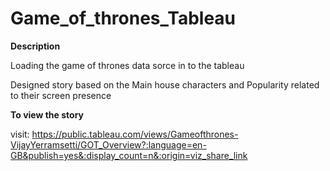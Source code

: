 # Game_of_thrones_Tableau

<b> Description </b> <br>

Loading the game of thrones data sorce in to the tableau

Designed story based on the Main house characters and Popularity related to their screen presence

<b> To view the story </b> <br>

visit: https://public.tableau.com/views/Gameofthrones-VijayYerramsetti/GOT_Overview?:language=en-GB&publish=yes&:display_count=n&:origin=viz_share_link
